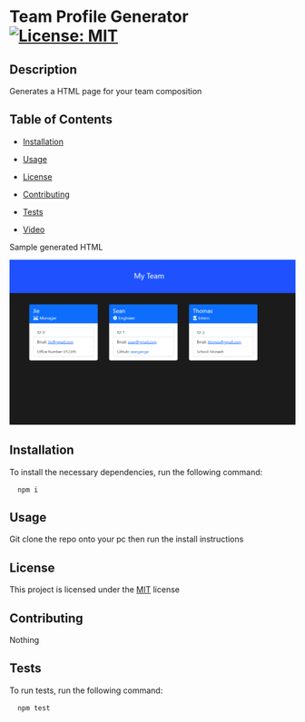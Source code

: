 # Team Profile Generator [![License: MIT](https://img.shields.io/badge/License-MIT-yellow.svg)](https://opensource.org/licenses/MIT)
  

## Description
Generates a HTML page for your team composition
  

## Table of Contents
- [Installation](#installation)
  
- [Usage](#usage)
  
- [License](#license)
  
- [Contributing](#contributing)
  
- [Tests](#tests)

- [Video](#video)

Sample generated HTML

![](./images/sample.PNG)
  

## Installation
To install the necessary dependencies, run the following command:
```
  npm i
```
  

## Usage
Git clone the repo onto your pc then run the install instructions
  

## License
This project is licensed under the [MIT](https://opensource.org/licenses/MIT) license
  

## Contributing
Nothing
  

## Tests
To run tests, run the following command:
```
  npm test
```
